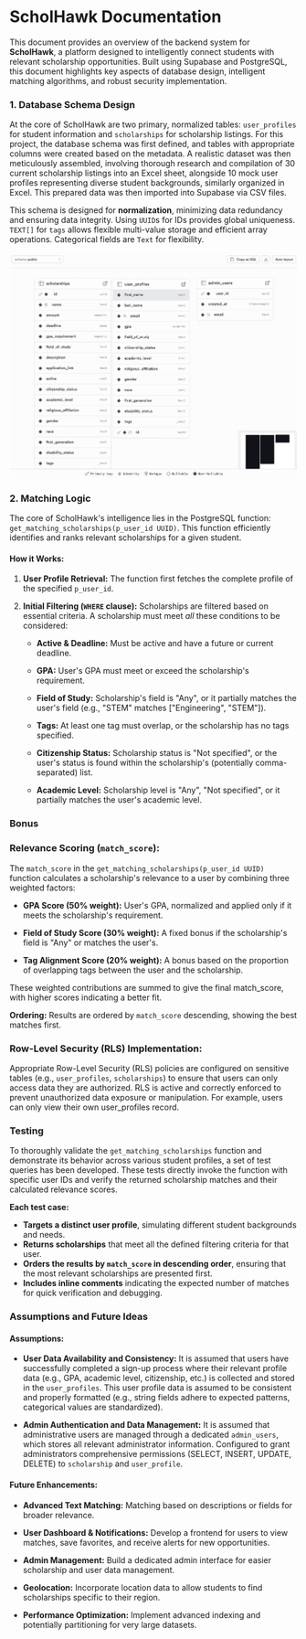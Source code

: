 # ScholHawk Documentation

This document provides an overview of the backend system for **ScholHawk**, a platform designed to intelligently connect students with relevant scholarship opportunities. Built using Supabase and PostgreSQL, this document highlights key aspects of database design, intelligent matching algorithms, and robust security implementation.

### 1. Database Schema Design

At the core of ScholHawk are two primary, normalized tables: `user_profiles` for student information and `scholarships` for scholarship listings. For this project, the database schema was first defined, and tables with appropriate columns were created based on the metadata. A realistic dataset was then meticulously assembled, involving thorough research and compilation of 30 current scholarship listings into an Excel sheet, alongside 10 mock user profiles representing diverse student backgrounds, similarly organized in Excel. This prepared data was then imported into Supabase via CSV files.

This schema is designed for **normalization**, minimizing data redundancy and ensuring data integrity. Using `UUID`s for IDs provides global uniqueness. `TEXT[]` for `tags` allows flexible multi-value storage and efficient array operations. Categorical fields are `Text` for flexibility.

<img src="schema-viz.png" alt="ScholHawk Database Schema" width="900px">

### 2. Matching Logic

The core of ScholHawk's intelligence lies in the PostgreSQL function: `get_matching_scholarships(p_user_id UUID)`. This function efficiently identifies and ranks relevant scholarships for a given student.

#### **How it Works:**

1.  **User Profile Retrieval:** The function first fetches the complete profile of the specified `p_user_id`.

2.  **Initial Filtering (`WHERE` clause):** Scholarships are filtered based on essential criteria. A scholarship must meet *all* these conditions to be considered:

    * **Active & Deadline:** Must be active and have a future or current deadline.

    * **GPA:** User's GPA must meet or exceed the scholarship's requirement.

    * **Field of Study:** Scholarship's field is "Any", or it partially matches the user's field (e.g., "STEM" matches ["Engineering", "STEM"]).

    * **Tags:** At least one tag must overlap, or the scholarship has no tags specified.

    * **Citizenship Status:** Scholarship status is "Not specified", or the user's status is found within the scholarship's (potentially comma-separated) list.

    * **Academic Level:** Scholarship level is "Any", "Not specified", or it partially matches the user's academic level.
### Bonus
### Relevance Scoring (`match_score`):
The `match_score` in the `get_matching_scholarships(p_user_id UUID)` function calculates a scholarship's relevance to a user by combining three weighted factors:

* **GPA Score (50% weight):** User's GPA, normalized and applied only if it meets the scholarship's requirement.

* **Field of Study Score (30% weight):** A fixed bonus if the scholarship's field is "Any" or matches the user's.

* **Tag Alignment Score (20% weight):** A bonus based on the proportion of overlapping tags between the user and the scholarship.

These weighted contributions are summed to give the final match_score, with higher scores indicating a better fit.

**Ordering:** Results are ordered by `match_score` descending, showing the best matches first.

### Row-Level Security (RLS) Implementation:

Appropriate Row-Level Security (RLS) policies are configured on sensitive tables (e.g., `user_profiles`, `scholarships`) to ensure that users can only access data they are authorized. RLS is active and correctly enforced to prevent unauthorized data exposure or manipulation. For example, users can only view their own user_profiles record.

### Testing
To thoroughly validate the `get_matching_scholarships` function and demonstrate its behavior across various student profiles, a set of test queries has been developed. These tests directly invoke the function with specific user IDs and verify the returned scholarship matches and their calculated relevance scores.

**Each test case:**
* **Targets a distinct user profile**, simulating different student backgrounds and needs.
* **Returns scholarships** that meet all the defined filtering criteria for that user.
* **Orders the results by `match_score` in descending order**, ensuring that the most relevant scholarships are presented first.
* **Includes inline comments** indicating the expected number of matches for quick verification and debugging.


### Assumptions and Future Ideas

#### **Assumptions:**
* **User Data Availability and Consistency:**
It is assumed that users have successfully completed a sign-up process where their relevant profile data (e.g., GPA, academic level, citizenship, etc.) is collected and stored in the `user_profiles`. This user profile data is assumed to be consistent and properly formatted (e.g., string fields adhere to expected patterns, categorical values are standardized).

* **Admin Authentication and Data Management:**
It is assumed that administrative users are managed through a dedicated `admin_users`, which stores all relevant administrator information. Configured to grant administrators comprehensive permissions (SELECT, INSERT, UPDATE, DELETE) to `scholarship` and `user_profile`.


#### **Future Enhancements:**

* **Advanced Text Matching:** Matching based on descriptions or fields for broader relevance.

* **User Dashboard & Notifications:** Develop a frontend for users to view matches, save favorites, and receive alerts for new opportunities.

* **Admin Management:** Build a dedicated admin interface for easier scholarship and user data management.

* **Geolocation:** Incorporate location data to allow students to find scholarships specific to their region.

* **Performance Optimization:** Implement advanced indexing and potentially partitioning for very large datasets.
